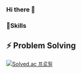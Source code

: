 ### Hi there 👋

### :muscle:Skills

## ⚡ Problem Solving

[![Solved.ac
프로필](http://mazassumnida.wtf/api/v2/generate_badge?boj=3911b)](https://solved.ac/3911b)

<!--
**DawonPark/DawonPark** is a ✨ _special_ ✨ repository because its `README.md` (this file) appears on your GitHub profile.

Here are some ideas to get you started:

- 🔭 I’m currently working on ...
- 🌱 I’m currently learning ...
- 👯 I’m looking to collaborate on ...
- 🤔 I’m looking for help with ...
- 💬 Ask me about ...
- 📫 How to reach me: ...
- 😄 Pronouns: ...
- ⚡ Fun fact: ...
-->
